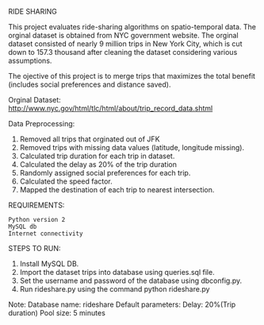 RIDE SHARING

This project evaluates ride-sharing algorithms on spatio-temporal data. The orginal dataset is obtained from NYC government website. The orginal dataset consisted of nearly 9 million trips in New York City, which is cut down to 157.3 thousand after cleaning the dataset considering various assumptions. 

The ojective of this project is to merge trips that maximizes the total benefit (includes social preferences and distance saved). 

Orginal Dataset: http://www.nyc.gov/html/tlc/html/about/trip_record_data.shtml

Data Preprocessing:
1. Removed all trips that orginated out of JFK
2. Removed trips with missing data values (latitude, longitude missing).
3. Calculated trip duration for each trip in dataset.
4. Calculated the delay as 20% of the trip duration
5. Randomly assigned social preferences for each trip.
6. Calculated the speed factor.
7. Mapped the destination of each trip to nearest intersection.


REQUIREMENTS:
	
	Python version 2
	MySQL db
	Internet connectivity

STEPS TO RUN:

1. Install MySQL DB.
2. Import the dataset trips into database using queries.sql file.
3. Set the username and password of the database using dbconfig.py.
3. Run rideshare.py using the command python rideshare.py


Note:
Database name: rideshare
Default parameters: 
Delay: 20%(Trip duration)
Pool size: 5 minutes
               

